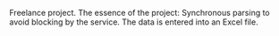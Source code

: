 Freelance project.
The essence of the project:
Synchronous parsing to avoid blocking by the service.
The data is entered into an Excel file.
